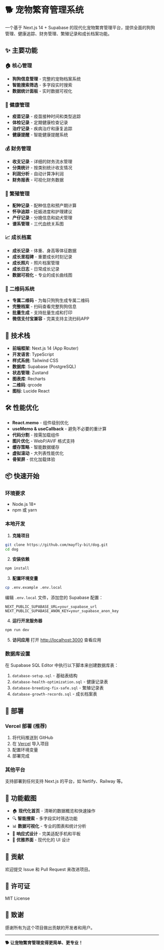 # 🐕 宠物繁育管理系统

一个基于 Next.js 14 + Supabase 的现代化宠物繁育管理平台，提供全面的狗狗管理、健康追踪、财务管理、繁殖记录和成长档案功能。

## ✨ 主要功能

### 🏠 核心管理
- **狗狗信息管理** - 完整的宠物档案系统
- **智能搜索筛选** - 多字段实时搜索
- **数据统计面板** - 实时数据可视化

### 🏥 健康管理
- **疫苗记录** - 疫苗接种时间和类型追踪
- **体检记录** - 定期健康检查记录
- **治疗记录** - 疾病治疗和康复追踪
- **健康提醒** - 智能健康提醒系统

### 💰 财务管理
- **收支记录** - 详细的财务流水管理
- **分类统计** - 按类别统计收支情况
- **利润分析** - 自动计算净利润
- **财务报表** - 可视化财务数据

### 👶 繁殖管理
- **配种记录** - 配种信息和预产期计算
- **怀孕追踪** - 妊娠进度和护理建议
- **产仔记录** - 分娩信息和幼犬管理
- **谱系管理** - 三代血统关系图

### 📈 成长档案
- **成长记录** - 体重、身高等体征数据
- **成长里程碑** - 重要成长时刻记录
- **成长照片** - 照片档案管理
- **成长日志** - 日常成长记录
- **数据可视化** - 专业的成长曲线图

### 📱 二维码系统
- **专属二维码** - 为每只狗狗生成专属二维码
- **完整档案** - 扫码查看完整狗狗信息
- **批量生成** - 支持批量生成和打印
- **微信支付宝兼容** - 完美支持主流扫码APP

## 🚀 技术栈

- **前端框架**: Next.js 14 (App Router)
- **开发语言**: TypeScript
- **样式系统**: Tailwind CSS
- **数据库**: Supabase (PostgreSQL)
- **状态管理**: Zustand
- **图表库**: Recharts
- **二维码**: qrcode
- **图标**: Lucide React

## 🛠️ 性能优化

- **React.memo** - 组件级别优化
- **useMemo & useCallback** - 避免不必要的重计算
- **代码分割** - 按需加载组件
- **图片优化** - WebP/AVIF 格式支持
- **缓存策略** - 智能数据缓存
- **虚拟滚动** - 大列表性能优化
- **骨架屏** - 优化加载体验

## 📦 快速开始

### 环境要求
- Node.js 18+
- npm 或 yarn

### 本地开发

1. **克隆项目**
```bash
git clone https://github.com/mayfly-bit/dog.git
cd dog
```

2. **安装依赖**
```bash
npm install
```

3. **配置环境变量**
```bash
cp .env.example .env.local
```

编辑 `.env.local` 文件，添加您的 Supabase 配置：
```env
NEXT_PUBLIC_SUPABASE_URL=your_supabase_url
NEXT_PUBLIC_SUPABASE_ANON_KEY=your_supabase_anon_key
```

4. **运行开发服务器**
```bash
npm run dev
```

5. **访问应用**
打开 [http://localhost:3000](http://localhost:3000) 查看应用

### 数据库设置

在 Supabase SQL Editor 中执行以下脚本来创建数据库表：

1. `database-setup.sql` - 基础表结构
2. `database-health-optimization.sql` - 健康记录表
3. `database-breeding-fix-safe.sql` - 繁殖记录表
4. `database-growth-records.sql` - 成长档案表

## 🚀 部署

### Vercel 部署 (推荐)

1. 将代码推送到 GitHub
2. 在 [Vercel](https://vercel.com) 导入项目
3. 配置环境变量
4. 部署完成

### 其他平台
支持部署到任何支持 Next.js 的平台，如 Netlify、Railway 等。

## 📱 功能截图

- 🏠 **现代化首页** - 清晰的数据概览和快速操作
- 🔍 **智能搜索** - 多字段实时筛选功能
- 📊 **数据可视化** - 专业的图表和统计分析
- 📱 **响应式设计** - 完美适配手机和平板
- 🎨 **优雅界面** - 现代化的 UI 设计

## 🤝 贡献

欢迎提交 Issue 和 Pull Request 来改进项目。

## 📄 许可证

MIT License

## 🙏 致谢

感谢所有为这个项目做出贡献的开发者和用户。

---

**🐕 让宠物繁育管理变得更简单、更专业！** 